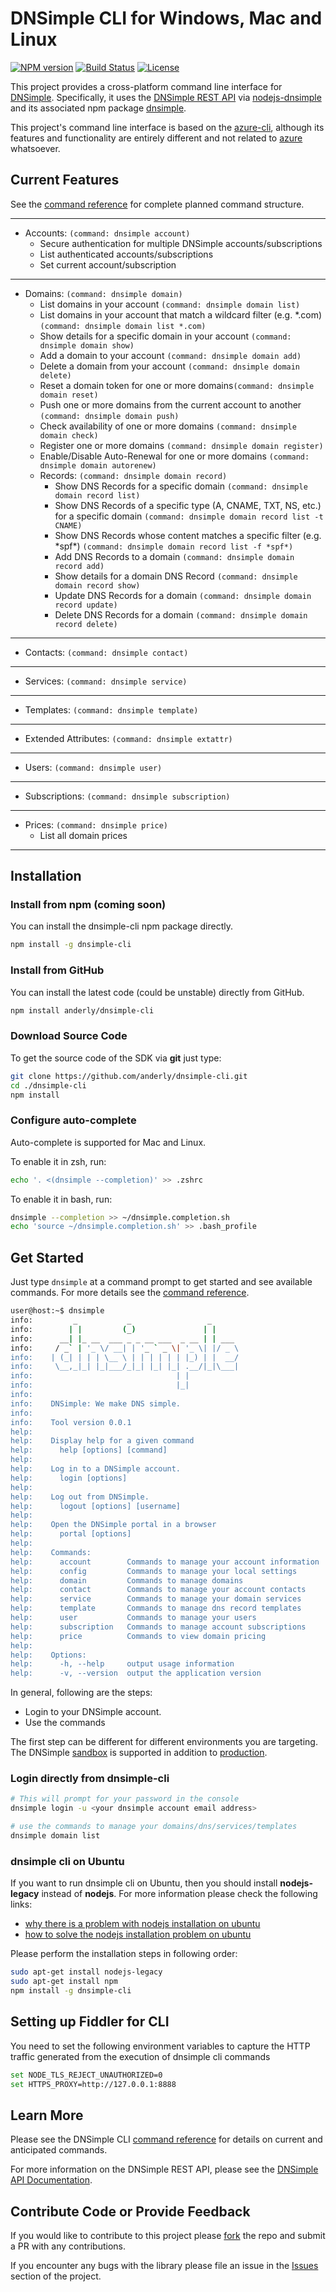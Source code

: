 # DNSimple CLI for Windows, Mac and Linux

[![NPM version](http://img.shields.io/npm/v/dnsimple-cli.svg?style=flat)](http://badge.fury.io/js/dnsimple-cli)
[![Build Status](http://img.shields.io/travis/anderly/dnsimple-cli.svg?style=flat)](https://travis-ci.org/anderly/dnsimple-cli)
[![License](http://img.shields.io/badge/license-Apache%202.0-red.svg?style=flat)](http://opensource.org/licenses/Apache-2.0)

This project provides a cross-platform command line interface for [DNSimple][0]. Specifically, it uses the [DNSimple REST API][2] via [nodejs-dnsimple](https://github.com/fvdm/nodejs-dnsimple) and its associated npm package [dnsimple](https://www.npmjs.org/package/dnsimple).

This project's command line interface is based on the [azure-cli](https://github.com/Azure/azure-sdk-tools-xplat), although its features and functionality are entirely different and not related to [azure](http://azure.microsoft.com/) whatsoever.

## Current Features

See the [command reference][3] for complete planned command structure.

---
* Accounts: `(command: dnsimple account)`
    * Secure authentication for multiple DNSimple accounts/subscriptions
    * List authenticated accounts/subscriptions
    * Set current account/subscription

---
* Domains: `(command: dnsimple domain)`
    * List domains in your account `(command: dnsimple domain list)`
    * List domains in your account that match a wildcard filter (e.g. *.com) `(command: dnsimple domain list *.com)`
    * Show details for a specific domain in your account `(command: dnsimple domain show)`
    * Add a domain to your account `(command: dnsimple domain add)`
    * Delete a domain from your account `(command: dnsimple domain delete)`
    * Reset a domain token for one or more domains`(command: dnsimple domain reset)`
    * Push one or more domains from the current account to another `(command: dnsimple domain push)`
    * Check availability of one or more domains `(command: dnsimple domain check)`
    * Register one or more domains `(command: dnsimple domain register)`
    * Enable/Disable Auto-Renewal for one or more domains `(command: dnsimple domain autorenew)`
    * Records: `(command: dnsimple domain record)`
        * Show DNS Records for a specific domain `(command: dnsimple domain record list)`
        * Show DNS Records of a specific type (A, CNAME, TXT, NS, etc.) for a specific domain  `(command: dnsimple domain record list -t CNAME)`
        * Show DNS Records whose content matches a specific filter (e.g. \*spf\*)  `(command: dnsimple domain record list -f *spf*)`
        * Add DNS Records to a domain `(command: dnsimple domain record add)`
        * Show details for a domain DNS Record `(command: dnsimple domain record show)`
        * Update DNS Records for a domain `(command: dnsimple domain record update)`
        * Delete DNS Records for a domain `(command: dnsimple domain record delete)`

---
* Contacts:  `(command: dnsimple contact)`

---
* Services:  `(command: dnsimple service)`

---
* Templates:  `(command: dnsimple template)`

---
* Extended Attributes:  `(command: dnsimple extattr)`

---
* Users:  `(command: dnsimple user)`

---
* Subscriptions:  `(command: dnsimple subscription)`

---
* Prices:  `(command: dnsimple price)`
	* List all domain prices

---
## Installation

### Install from npm (coming soon)

You can install the dnsimple-cli npm package directly.
```bash
npm install -g dnsimple-cli
```
### Install from GitHub
You can install the latest code (could be unstable) directly from GitHub.
```bash
npm install anderly/dnsimple-cli
```

### Download Source Code

To get the source code of the SDK via **git** just type:

```bash
git clone https://github.com/anderly/dnsimple-cli.git
cd ./dnsimple-cli
npm install
```

### Configure auto-complete

Auto-complete is supported for Mac and Linux.

To enable it in zsh, run:

```bash
echo '. <(dnsimple --completion)' >> .zshrc
```

To enable it in bash, run:

```bash
dnsimple --completion >> ~/dnsimple.completion.sh
echo 'source ~/dnsimple.completion.sh' >> .bash_profile
```

## Get Started

Just type `dnsimple` at a command prompt to get started and see available commands. For more details see the [command reference][3].

```bash
user@host:~$ dnsimple
info:         _           _                 _      
info:        | |         (_)               | |     
info:      __| |_ __  ___ _ _ __ ___  _ __ | | ___ 
info:     / _` | '_ \/ __| | '_ ` _ \| '_ \| |/ _ \
info:    | (_| | | | \__ \ | | | | | | |_) | |  __/
info:     \__,_|_| |_|___/_|_| |_| |_| .__/|_|\___|
info:                                | |           
info:                                |_|           
info:    
info:    DNSimple: We make DNS simple.
info:    
info:    Tool version 0.0.1
help:    
help:    Display help for a given command
help:      help [options] [command]
help:    
help:    Log in to a DNSimple account.
help:      login [options]
help:    
help:    Log out from DNSimple.
help:      logout [options] [username]
help:    
help:    Open the DNSimple portal in a browser
help:      portal [options]
help:    
help:    Commands:
help:      account        Commands to manage your account information
help:      config         Commands to manage your local settings
help:      domain         Commands to manage domains
help:      contact        Commands to manage your account contacts
help:      service        Commands to manage your domain services
help:      template       Commands to manage dns record templates
help:      user           Commands to manage your users
help:      subscription   Commands to manage account subscriptions
help:      price          Commands to view domain pricing
help:    
help:    Options:
help:      -h, --help     output usage information
help:      -v, --version  output the application version
```

In general, following are the steps:

* Login to your DNSimple account.
* Use the commands

The first step can be different for different environments you are targeting. The DNSimple [sandbox][1] is supported in addition to [production][0].

### Login directly from dnsimple-cli

```bash
# This will prompt for your password in the console
dnsimple login -u <your dnsimple account email address>

# use the commands to manage your domains/dns/services/templates
dnsimple domain list
```

### dnsimple cli on Ubuntu
If you want to run dnsimple cli on Ubuntu, then you should install **nodejs-legacy** instead of **nodejs**. For more information please check the following links:
- [why there is a problem with nodejs installation on ubuntu](http://stackoverflow.com/questions/14914715/express-js-no-such-file-or-directory/14914716#14914716)
- [how to solve the nodejs installation problem on ubuntu](https://github.com/expressjs/keygrip/issues/7)

Please perform the installation steps in following order:
```bash
sudo apt-get install nodejs-legacy
sudo apt-get install npm
npm install -g dnsimple-cli
```
    
## Setting up Fiddler for CLI

You need to set the following environment variables to capture the HTTP traffic generated from the execution of dnsimple cli commands

```bash
set NODE_TLS_REJECT_UNAUTHORIZED=0
set HTTPS_PROXY=http://127.0.0.1:8888
```

## Learn More
Please see the DNSimple CLI [command reference][3] for details on current and anticipated commands.

For more information on the DNSimple REST API, please see the [DNSimple API Documentation][2].

## Contribute Code or Provide Feedback

If you would like to contribute to this project please [fork](https://github.com/anderly/dnsimple-cli/fork) the repo and submit a PR with any contributions.

If you encounter any bugs with the library please file an issue in the [Issues](https://github.com/anderly/dnsimple-cli/issues) section of the project.

[0]:http://dnsimple.com
[1]:http://sandbox.dnsimple.com
[2]:http://developer.dnsimple.com/
[3]:https://github.com/anderly/dnsimple-cli/blob/master/command-reference.md